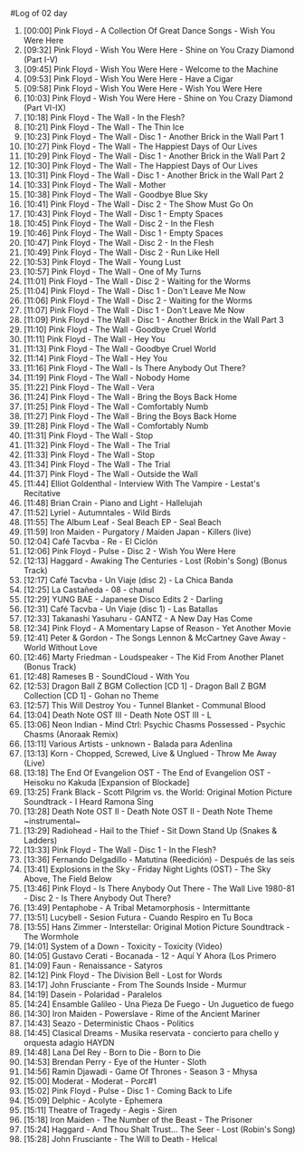 #Log of 02 day

1. [00:00] Pink Floyd - A Collection Of Great Dance Songs - Wish You Were Here
1. [09:32] Pink Floyd - Wish You Were Here - Shine on You Crazy Diamond (Part I-V)
1. [09:45] Pink Floyd - Wish You Were Here - Welcome to the Machine
1. [09:53] Pink Floyd - Wish You Were Here - Have a Cigar
1. [09:58] Pink Floyd - Wish You Were Here - Wish You Were Here
1. [10:03] Pink Floyd - Wish You Were Here - Shine on You Crazy Diamond (Part VI-IX)
1. [10:18] Pink Floyd - The Wall - In the Flesh?
1. [10:21] Pink Floyd - The Wall - The Thin Ice
1. [10:23] Pink Floyd - The Wall - Disc 1 - Another Brick in the Wall Part 1
1. [10:27] Pink Floyd - The Wall - The Happiest Days of Our Lives
1. [10:29] Pink Floyd - The Wall - Disc 1 - Another Brick in the Wall Part 2
1. [10:30] Pink Floyd - The Wall - The Happiest Days of Our Lives
1. [10:31] Pink Floyd - The Wall - Disc 1 - Another Brick in the Wall Part 2
1. [10:33] Pink Floyd - The Wall - Mother
1. [10:38] Pink Floyd - The Wall - Goodbye Blue Sky
1. [10:41] Pink Floyd - The Wall - Disc 2 - The Show Must Go On
1. [10:43] Pink Floyd - The Wall - Disc 1 - Empty Spaces
1. [10:45] Pink Floyd - The Wall - Disc 2 - In the Flesh
1. [10:46] Pink Floyd - The Wall - Disc 1 - Empty Spaces
1. [10:47] Pink Floyd - The Wall - Disc 2 - In the Flesh
1. [10:49] Pink Floyd - The Wall - Disc 2 - Run Like Hell
1. [10:53] Pink Floyd - The Wall - Young Lust
1. [10:57] Pink Floyd - The Wall - One of My Turns
1. [11:01] Pink Floyd - The Wall - Disc 2 - Waiting for the Worms
1. [11:04] Pink Floyd - The Wall - Disc 1 - Don't Leave Me Now
1. [11:06] Pink Floyd - The Wall - Disc 2 - Waiting for the Worms
1. [11:07] Pink Floyd - The Wall - Disc 1 - Don't Leave Me Now
1. [11:09] Pink Floyd - The Wall - Disc 1 - Another Brick in the Wall Part 3
1. [11:10] Pink Floyd - The Wall - Goodbye Cruel World
1. [11:11] Pink Floyd - The Wall - Hey You
1. [11:13] Pink Floyd - The Wall - Goodbye Cruel World
1. [11:14] Pink Floyd - The Wall - Hey You
1. [11:16] Pink Floyd - The Wall - Is There Anybody Out There?
1. [11:19] Pink Floyd - The Wall - Nobody Home
1. [11:22] Pink Floyd - The Wall - Vera
1. [11:24] Pink Floyd - The Wall - Bring the Boys Back Home
1. [11:25] Pink Floyd - The Wall - Comfortably Numb
1. [11:27] Pink Floyd - The Wall - Bring the Boys Back Home
1. [11:28] Pink Floyd - The Wall - Comfortably Numb
1. [11:31] Pink Floyd - The Wall - Stop
1. [11:32] Pink Floyd - The Wall - The Trial
1. [11:33] Pink Floyd - The Wall - Stop
1. [11:34] Pink Floyd - The Wall - The Trial
1. [11:37] Pink Floyd - The Wall - Outside the Wall
1. [11:44] Elliot Goldenthal - Interview With The Vampire - Lestat's Recitative
1. [11:48] Brian Crain - Piano and Light - Hallelujah
1. [11:52] Lyriel - Autumntales - Wild Birds
1. [11:55] The Album Leaf - Seal Beach EP - Seal Beach
1. [11:59] Iron Maiden - Purgatory / Maiden Japan - Killers (live)
1. [12:04] Café Tacvba - Re - El Ciclón
1. [12:06] Pink Floyd - Pulse - Disc 2 - Wish You Were Here
1. [12:13] Haggard - Awaking The Centuries - Lost (Robin's Song) (Bonus Track)
1. [12:17] Café Tacvba - Un Viaje (disc 2) - La Chica Banda
1. [12:25] La Castañeda - 08 - chanul
1. [12:29] YUNG BAE - Japanese Disco Edits 2 - Darling
1. [12:31] Café Tacvba - Un Viaje (disc 1) - Las Batallas
1. [12:33] Takanashi Yasuharu - GANTZ - A New Day Has Come
1. [12:34] Pink Floyd - A Momentary Lapse of Reason - Yet Another Movie
1. [12:41] Peter & Gordon - The Songs Lennon & McCartney Gave Away - World Without Love
1. [12:46] Marty Friedman - Loudspeaker - The Kid From Another Planet (Bonus Track)
1. [12:48] Rameses B - SoundCloud - With You
1. [12:53] Dragon Ball Z BGM Collection [CD 1] - Dragon Ball Z BGM Collection [CD 1] - Gohan no Theme
1. [12:57] This Will Destroy You - Tunnel Blanket - Communal Blood
1. [13:04] Death Note OST III - Death Note OST III - L
1. [13:06] Neon Indian - Mind Ctrl: Psychic Chasms Possessed - Psychic Chasms (Anoraak Remix)
1. [13:11] Various Artists - unknown - Balada para Adenlina
1. [13:13] Korn - Chopped, Screwed, Live & Unglued - Throw Me Away (Live)
1. [13:18] The End Of Evangelion OST - The End of Evangelion OST - Heisoku no Kakuda [Expansion of Blockade]
1. [13:25] Frank Black - Scott Pilgrim vs. the World: Original Motion Picture Soundtrack - I Heard Ramona Sing
1. [13:28] Death Note OST II - Death Note OST II - Death Note Theme ~instrumental~
1. [13:29] Radiohead - Hail to the Thief - Sit Down Stand Up (Snakes & Ladders)
1. [13:33] Pink Floyd - The Wall - Disc 1 - In the Flesh?
1. [13:36] Fernando Delgadillo - Matutina (Reedición) - Después de las seis
1. [13:41] Explosions in the Sky - Friday Night Lights (OST) - The Sky Above, The Field Below
1. [13:46] Pink Floyd - Is There Anybody Out There - The Wall Live 1980-81 - Disc 2 - Is There Anybody Out There?
1. [13:49] Pentaphobe - A Tribal Metamorphosis - Intermittante
1. [13:51] Lucybell - Sesion Futura - Cuando Respiro en Tu Boca
1. [13:55] Hans Zimmer - Interstellar: Original Motion Picture Soundtrack - The Wormhole
1. [14:01] System of a Down - Toxicity - Toxicity (Video)
1. [14:05] Gustavo Cerati - Bocanada - 12 - Aquí Y Ahora (Los Primero
1. [14:09] Faun - Renaissance - Satyros
1. [14:12] Pink Floyd - The Division Bell - Lost for Words
1. [14:17] John Frusciante - From The Sounds Inside - Murmur
1. [14:19] Dasein - Polaridad - Paralelos
1. [14:24] Ensamble Galileo - Una Pieza De Fuego - Un Juguetico de fuego
1. [14:30] Iron Maiden - Powerslave - Rime of the Ancient Mariner
1. [14:43] Seazo - Deterministic Chaos - Politics
1. [14:45] Clasical Dreams - Musika reservata - concierto para chello y orquesta adagio HAYDN
1. [14:48] Lana Del Rey - Born to Die - Born to Die
1. [14:53] Brendan Perry - Eye of the Hunter - Sloth
1. [14:56] Ramin Djawadi - Game Of Thrones - Season 3 - Mhysa
1. [15:00] Moderat - Moderat - Porc#1
1. [15:02] Pink Floyd - Pulse - Disc 1 - Coming Back to Life
1. [15:09] Delphic - Acolyte - Ephemera
1. [15:11] Theatre of Tragedy - Aegis - Siren
1. [15:18] Iron Maiden - The Number of the Beast - The Prisoner
1. [15:24] Haggard - And Thou Shalt Trust... The Seer - Lost (Robin's Song)
1. [15:28] John Frusciante - The Will to Death - Helical
